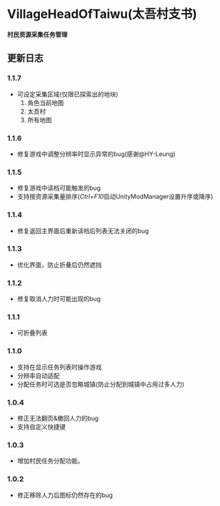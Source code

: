 # VillageHeadOfTaiwu(太吾村支书)

**村民资源采集任务管理**

## 更新日志
### 1.1.7
-  可设定采集区域(仅限已探索出的地块)
    1. 角色当前地图
    2. 太吾村
    3. 所有地图
### 1.1.6   
- 修复游戏中调整分辨率时显示异常的bug(感谢@HY-Leung)
### 1.1.5  
- 修复游戏中读档可能触发的bug  
- 支持按资源采集量排序(*Ctrl+F10*启动UnityModManager设置升序或降序)  
### 1.1.4  
- 修复返回主界面后重新读档后列表无法关闭的bug
### 1.1.3  
- 优化界面，防止折叠后仍然遮挡
### 1.1.2  
- 修复取消人力时可能出现的bug
### 1.1.1  
- 可折叠列表
### 1.1.0  
- 支持在显示任务列表时操作游戏
- 分辨率自动适配
- 分配任务时可选是否忽略城镇(防止分配到城镇中占用过多人力)
### 1.0.4  
- 修正无法翻页&撤回人力的bug
- 支持自定义快捷键
### 1.0.3  
- 增加村民任务分配功能。
### 1.0.2  
- 修正移除人力后图标仍然存在的bug
